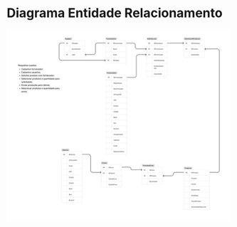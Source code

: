 # Diagrama Entidade Relacionamento

<div align="center">
    <img src="https://github.com/PIM-TERCEIRO-SEMESTRE/DER/blob/main/DER.png" width="1280" />
    <div height="2"></div>
</div>

